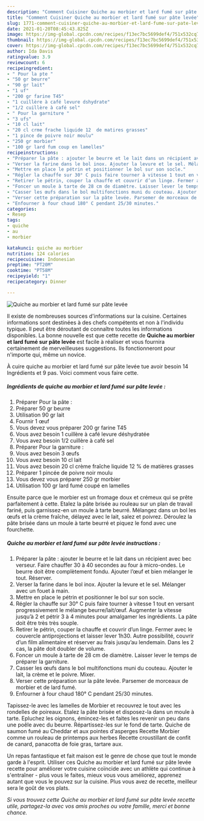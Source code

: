 ```yaml
---
description: "Comment Cuisiner Quiche au morbier et lard fumé sur pâte levée"
title: "Comment Cuisiner Quiche au morbier et lard fumé sur pâte levée"
slug: 1771-comment-cuisiner-quiche-au-morbier-et-lard-fume-sur-pate-levee
date: 2021-01-20T08:45:43.825Z
image: https://img-global.cpcdn.com/recipes/f13ec7bc5699def4/751x532cq70/quiche-au-morbier-et-lard-fume-sur-pate-levee-photo-principale-de-la-recette.jpg
thumbnail: https://img-global.cpcdn.com/recipes/f13ec7bc5699def4/751x532cq70/quiche-au-morbier-et-lard-fume-sur-pate-levee-photo-principale-de-la-recette.jpg
cover: https://img-global.cpcdn.com/recipes/f13ec7bc5699def4/751x532cq70/quiche-au-morbier-et-lard-fume-sur-pate-levee-photo-principale-de-la-recette.jpg
author: Ida Davis
ratingvalue: 3.9
reviewcount: 6
recipeingredient:
- " Pour la pte "
- "50 gr beurre"
- "90 gr lait"
- "1 uf"
- "200 gr farine T45"
- "1 cuillère à café levure dshydrate"
- "1/2 cuillère à café sel"
- " Pour la garniture "
- "3 ufs"
- "10 cl lait"
- "20 cl crme frache liquide 12  de matires grasses"
- "1 pince de poivre noir moulu"
- "250 gr morbier"
- "100 gr lard fum coup en lamelles"
recipeinstructions:
- "Préparer la pâte : ajouter le beurre et le lait dans un récipient avec bec verseur. Faire chauffer 30 à 40 secondes au four à micro-ondes. Le beurre doit être complètement fondu. Ajouter l’œuf et bien mélanger le tout. Réserver."
- "Verser la farine dans le bol inox. Ajouter la levure et le sel. Mélanger avec un fouet à main."
- "Mettre en place le pétrin et positionner le bol sur son socle."
- "Régler la chauffe sur 30° C puis faire tourner à vitesse 1 tout en versant progressivement le mélange beurre/lait/œuf. Augmenter la vitesse jusqu’à 2 et pétrir 3 à 4 minutes pour amalgamer les ingrédients. La pâte doit être très très souple."
- "Retirer le pétrin, couper la chauffe et couvrir d’un linge. Fermer avec le couvercle antiprojections et laisser lever 1h30. Autre possibilité, couvrir d’un film alimentaire et réserver au frais jusqu’au lendemain. Dans les 2 cas, la pâte doit doubler de volume."
- "Foncer un moule à tarte de 28 cm de diamètre. Laisser lever le temps de préparer la garniture."
- "Casser les œufs dans le bol multifonctions muni du couteau. Ajouter le lait, la crème et le poivre. Mixer."
- "Verser cette préparation sur la pâte levée. Parsemer de morceaux de morbier et de lard fumé."
- "Enfourner à four chaud 180° C pendant 25/30 minutes."
categories:
- Resep
tags:
- quiche
- au
- morbier

katakunci: quiche au morbier 
nutrition: 124 calories
recipecuisine: Indonesian
preptime: "PT20M"
cooktime: "PT58M"
recipeyield: "1"
recipecategory: Dinner

---
```



![Quiche au morbier et lard fumé sur pâte levée](https://img-global.cpcdn.com/recipes/f13ec7bc5699def4/751x532cq70/quiche-au-morbier-et-lard-fume-sur-pate-levee-photo-principale-de-la-recette.jpg)

Il existe de nombreuses sources d'informations sur la cuisine. Certaines informations sont destinées à des chefs compétents et non à l'individu typique. Il peut être déroutant de connaître toutes les informations disponibles. La bonne nouvelle est que cette recette de <strong> Quiche au morbier et lard fumé sur pâte levée </strong> est facile à réaliser et vous fournira certainement de merveilleuses suggestions. Ils fonctionneront pour n'importe qui, même un novice.

<!--inarticleads1-->

À cuire quiche au morbier et lard fumé sur pâte levée tue avoir besoin 14 Ingrédients et 9 pas. Voici comment vous faire cette.

##### Ingrédients de quiche au morbier et lard fumé sur pâte levée :

1. Préparer  Pour la pâte :
1. Préparer 50 gr beurre
1. Utilisation 90 gr lait
1. Fournir 1 œuf
1. Vous devez vous préparer 200 gr farine T45
1. Vous avez besoin 1 cuillère à café levure déshydratée
1. Vous avez besoin 1/2 cuillère à café sel
1. Préparer  Pour la garniture :
1. Vous avez besoin 3 œufs
1. Vous avez besoin 10 cl lait
1. Vous avez besoin 20 cl crème fraîche liquide 12 % de matières grasses
1. Préparer 1 pincée de poivre noir moulu
1. Vous devez vous préparer 250 gr morbier
1. Utilisation 100 gr lard fumé coupé en lamelles


Ensuite parce que le morbier est un fromage doux et crémeux qui se prête parfaitement à cette. Etalez la pâte brisée au rouleau sur un plan de travail fariné, puis garnissez-en un moule à tarte beurré. Mélangez dans un bol les œufs et la crème fraîche, délayez avec le lait, salez et poivrez. Déroulez la pâte brisée dans un moule à tarte beurré et piquez le fond avec une fourchette. 

<!--inarticleads2-->

##### Quiche au morbier et lard fumé sur pâte levée instructions :

1. Préparer la pâte : ajouter le beurre et le lait dans un récipient avec bec verseur. Faire chauffer 30 à 40 secondes au four à micro-ondes. Le beurre doit être complètement fondu. Ajouter l’œuf et bien mélanger le tout. Réserver.
1. Verser la farine dans le bol inox. Ajouter la levure et le sel. Mélanger avec un fouet à main.
1. Mettre en place le pétrin et positionner le bol sur son socle.
1. Régler la chauffe sur 30° C puis faire tourner à vitesse 1 tout en versant progressivement le mélange beurre/lait/œuf. Augmenter la vitesse jusqu’à 2 et pétrir 3 à 4 minutes pour amalgamer les ingrédients. La pâte doit être très très souple.
1. Retirer le pétrin, couper la chauffe et couvrir d’un linge. Fermer avec le couvercle antiprojections et laisser lever 1h30. Autre possibilité, couvrir d’un film alimentaire et réserver au frais jusqu’au lendemain. Dans les 2 cas, la pâte doit doubler de volume.
1. Foncer un moule à tarte de 28 cm de diamètre. Laisser lever le temps de préparer la garniture.
1. Casser les œufs dans le bol multifonctions muni du couteau. Ajouter le lait, la crème et le poivre. Mixer.
1. Verser cette préparation sur la pâte levée. Parsemer de morceaux de morbier et de lard fumé.
1. Enfourner à four chaud 180° C pendant 25/30 minutes.


Tapissez-le avec les lamelles de Morbier et recouvrez le tout avec les rondelles de poireaux. Etalez la pâte brisée et disposez-la dans un moule à tarte. Epluchez les oignons, émincez-les et faites les revenir un peu dans une poêle avec du beurre. Répartissez-les sur le fond de tarte. Quiche de saumon fumé au Cheddar et aux pointes d&#39;asperges Recette Morbier comme un rouleau de printemps aux herbes Recette croustillant de confit de canard, panacotta de foie gras, tartare aux. 

<!--inarticleads1-->

<p>
Un repas fantastique et fait maison est le genre de chose que tout le monde garde à l'esprit. Utiliser ces Quiche au morbier et lard fumé sur pâte levée recette pour améliorer votre cuisine coïncide avec un athlète qui continue à s'entraîner - plus vous le faites, mieux vous vous améliorez, apprenez autant que vous le pouvez sur la cuisine. Plus vous avez de recette, meilleur sera le goût de vos plats.
</p>

<p>
<i>Si vous trouvez cette Quiche au morbier et lard fumé sur pâte levée recette utile, partagez-la avec vos amis proches ou votre famille, merci et bonne chance.</i>
</p>
